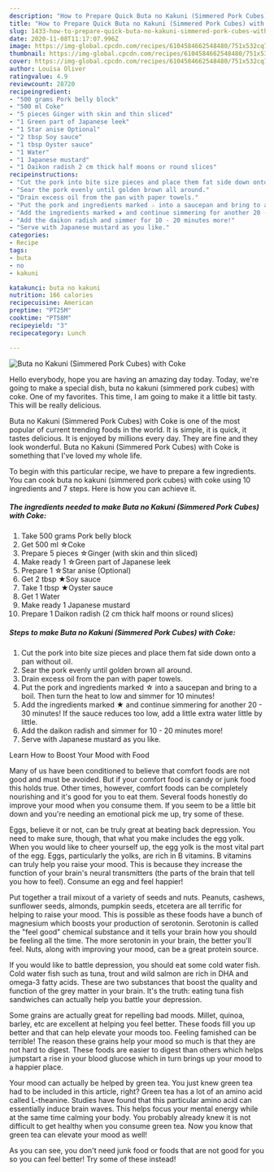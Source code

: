 ```yaml
---
description: "How to Prepare Quick Buta no Kakuni (Simmered Pork Cubes) with Coke"
title: "How to Prepare Quick Buta no Kakuni (Simmered Pork Cubes) with Coke"
slug: 1433-how-to-prepare-quick-buta-no-kakuni-simmered-pork-cubes-with-coke
date: 2020-11-08T11:17:07.996Z
image: https://img-global.cpcdn.com/recipes/6104584662548480/751x532cq70/buta-no-kakuni-simmered-pork-cubes-with-coke-recipe-main-photo.jpg
thumbnail: https://img-global.cpcdn.com/recipes/6104584662548480/751x532cq70/buta-no-kakuni-simmered-pork-cubes-with-coke-recipe-main-photo.jpg
cover: https://img-global.cpcdn.com/recipes/6104584662548480/751x532cq70/buta-no-kakuni-simmered-pork-cubes-with-coke-recipe-main-photo.jpg
author: Louisa Oliver
ratingvalue: 4.9
reviewcount: 28720
recipeingredient:
- "500 grams Pork belly block"
- "500 ml Coke"
- "5 pieces Ginger with skin and thin sliced"
- "1 Green part of Japanese leek"
- "1 Star anise Optional"
- "2 tbsp Soy sauce"
- "1 tbsp Oyster sauce"
- "1 Water"
- "1 Japanese mustard"
- "1 Daikon radish 2 cm thick half moons or round slices"
recipeinstructions:
- "Cut the pork into bite size pieces and place them fat side down onto a pan without oil."
- "Sear the pork evenly until golden brown all around."
- "Drain excess oil from the pan with paper towels."
- "Put the pork and ingredients marked ☆ into a saucepan and bring to a boil. Then turn the heat to low and simmer for 10 minutes!"
- "Add the ingredients marked ★ and continue simmering for another 20 - 30 minutes! If the sauce reduces too low, add a little extra water little by little."
- "Add the daikon radish and simmer for 10 - 20 minutes more!"
- "Serve with Japanese mustard as you like."
categories:
- Recipe
tags:
- buta
- no
- kakuni

katakunci: buta no kakuni 
nutrition: 166 calories
recipecuisine: American
preptime: "PT25M"
cooktime: "PT58M"
recipeyield: "3"
recipecategory: Lunch

---
```



![Buta no Kakuni (Simmered Pork Cubes) with Coke](https://img-global.cpcdn.com/recipes/6104584662548480/751x532cq70/buta-no-kakuni-simmered-pork-cubes-with-coke-recipe-main-photo.jpg)

Hello everybody, hope you are having an amazing day today. Today, we're going to make a special dish, buta no kakuni (simmered pork cubes) with coke. One of my favorites. This time, I am going to make it a little bit tasty. This will be really delicious.

Buta no Kakuni (Simmered Pork Cubes) with Coke is one of the most popular of current trending foods in the world. It is simple, it is quick, it tastes delicious. It is enjoyed by millions every day. They are fine and they look wonderful. Buta no Kakuni (Simmered Pork Cubes) with Coke is something that I've loved my whole life.




To begin with this particular recipe, we have to prepare a few ingredients. You can cook buta no kakuni (simmered pork cubes) with coke using 10 ingredients and 7 steps. Here is how you can achieve it.

<!--inarticleads1-->

##### The ingredients needed to make Buta no Kakuni (Simmered Pork Cubes) with Coke:

1. Take 500 grams Pork belly block
1. Get 500 ml ☆Coke
1. Prepare 5 pieces ☆Ginger (with skin and thin sliced)
1. Make ready 1 ☆Green part of Japanese leek
1. Prepare 1 ☆Star anise (Optional)
1. Get 2 tbsp ★Soy sauce
1. Take 1 tbsp ★Oyster sauce
1. Get 1 Water
1. Make ready 1 Japanese mustard
1. Prepare 1 Daikon radish (2 cm thick half moons or round slices)




<!--inarticleads2-->

##### Steps to make Buta no Kakuni (Simmered Pork Cubes) with Coke:

1. Cut the pork into bite size pieces and place them fat side down onto a pan without oil.
1. Sear the pork evenly until golden brown all around.
1. Drain excess oil from the pan with paper towels.
1. Put the pork and ingredients marked ☆ into a saucepan and bring to a boil. Then turn the heat to low and simmer for 10 minutes!
1. Add the ingredients marked ★ and continue simmering for another 20 - 30 minutes! If the sauce reduces too low, add a little extra water little by little.
1. Add the daikon radish and simmer for 10 - 20 minutes more!
1. Serve with Japanese mustard as you like.




Learn How to Boost Your Mood with Food


Many of us have been conditioned to believe that comfort foods are not good and must be avoided. But if your comfort food is candy or junk food this holds true. Other times, however, comfort foods can be completely nourishing and it's good for you to eat them. Several foods honestly do improve your mood when you consume them. If you seem to be a little bit down and you're needing an emotional pick me up, try some of these.

Eggs, believe it or not, can be truly great at beating back depression. You need to make sure, though, that what you make includes the egg yolk. When you would like to cheer yourself up, the egg yolk is the most vital part of the egg. Eggs, particularly the yolks, are rich in B vitamins. B vitamins can truly help you raise your mood. This is because they increase the function of your brain's neural transmitters (the parts of the brain that tell you how to feel). Consume an egg and feel happier!

Put together a trail mixout of a variety of seeds and nuts. Peanuts, cashews, sunflower seeds, almonds, pumpkin seeds, etcetera are all terrific for helping to raise your mood. This is possible as these foods have a bunch of magnesium which boosts your production of serotonin. Serotonin is called the "feel good" chemical substance and it tells your brain how you should be feeling all the time. The more serotonin in your brain, the better you'll feel. Nuts, along with improving your mood, can be a great protein source.

If you would like to battle depression, you should eat some cold water fish. Cold water fish such as tuna, trout and wild salmon are rich in DHA and omega-3 fatty acids. These are two substances that boost the quality and function of the grey matter in your brain. It's the truth: eating tuna fish sandwiches can actually help you battle your depression. 

Some grains are actually great for repelling bad moods. Millet, quinoa, barley, etc are excellent at helping you feel better. These foods fill you up better and that can help elevate your moods too. Feeling famished can be terrible! The reason these grains help your mood so much is that they are not hard to digest. These foods are easier to digest than others which helps jumpstart a rise in your blood glucose which in turn brings up your mood to a happier place.

Your mood can actually be helped by green tea. You just knew green tea had to be included in this article, right? Green tea has a lot of an amino acid called L-theanine. Studies have found that this particular amino acid can essentially induce brain waves. This helps focus your mental energy while at the same time calming your body. You probably already knew it is not difficult to get healthy when you consume green tea. Now you know that green tea can elevate your mood as well!

As you can see, you don't need junk food or foods that are not good for you so you can feel better! Try some of these instead!

